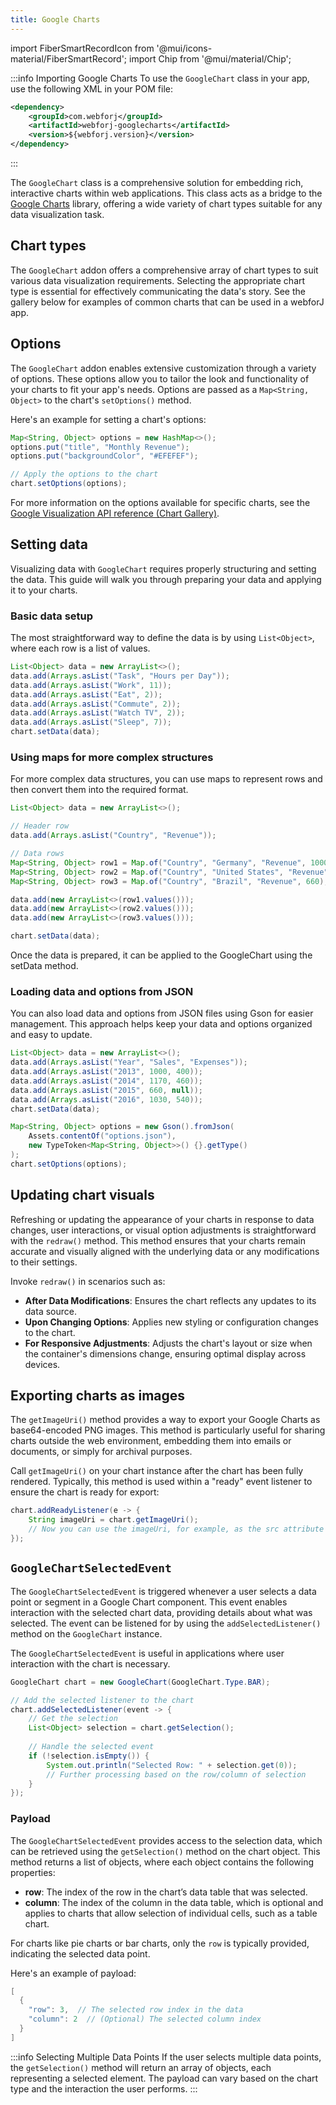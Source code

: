 ```yaml
---
title: Google Charts
---
```


import FiberSmartRecordIcon from '@mui/icons-material/FiberSmartRecord';
import Chip from '@mui/material/Chip';

<DocChip tooltipText="This component will render with a shadow DOM, an API built into the browser that facilitates encapsulation." label="Shadow" component="a" href="../../glossary#shadow-dom" target="_blank" clickable={true} iconName="shadow" />

<DocChip tooltipText="The name of the web component that will render in the DOM." label="google-chart" clickable={false} iconName='code'/>

<JavadocLink type="googlecharts" location="com/webforj/component/googlecharts/GoogleChart" top='true'/>

<!-- Brief overview of the component and what it is/does -->

:::info Importing Google Charts
To use the `GoogleChart` class in your app, use the following XML in your POM file:

```xml
<dependency>
    <groupId>com.webforj</groupId>
    <artifactId>webforj-googlecharts</artifactId>
    <version>${webforj.version}</version>
</dependency>
```
:::

The `GoogleChart` class is a comprehensive solution for embedding rich, interactive charts within web applications. This class acts as a bridge to the [Google Charts](https://developers.google.com/chart) library, offering a wide variety of chart types suitable for any data visualization task.

<ComponentDemo 
path='https://demo.webforj.com/webapp/controlsamples/chart?' 
javaE='https://raw.githubusercontent.com/webforj/webforj-docs-samples/refs/heads/main/src/main/java/com/webforj/samples/views/googlecharts/ChartView.java'
height='300px'
/>


## Chart types

The `GoogleChart` addon offers a comprehensive array of chart types to suit various data visualization requirements. Selecting the appropriate chart type is essential for effectively communicating the data's story. See the gallery below for examples of common charts that can be used in a webforJ app.

<ComponentDemo 
path='https://demo.webforj.com/webapp/controlsamples/chartgallery?' 
javaE='https://raw.githubusercontent.com/webforj/webforj-docs-samples/refs/heads/main/src/main/java/com/webforj/samples/views/googlecharts/ChartGalleryView.java'
cssURL='https://raw.githubusercontent.com/webforj/ControlSamples/main/src/main/resources/css/chartstyles/chartgallery_styles.css'
height='600px'
/>

## Options

The `GoogleChart` addon enables extensive customization through a variety of options. These options allow you to tailor the look and functionality of your charts to fit your app's needs. Options are passed as a `Map<String, Object>` to the chart's `setOptions()` method. 

Here's an example for setting a chart's options:

```java
Map<String, Object> options = new HashMap<>();
options.put("title", "Monthly Revenue");
options.put("backgroundColor", "#EFEFEF");

// Apply the options to the chart
chart.setOptions(options);
```

For more information on the options available for specific charts, see the [Google Visualization API reference (Chart Gallery)](https://developers.google.com/chart/interactive/docs/gallery).

## Setting data

Visualizing data with `GoogleChart` requires properly structuring and setting the data. This guide will walk you through preparing your data and applying it to your charts.

### Basic data setup

The most straightforward way to define the data is by using `List<Object>`, where each row is a list of values.

```java
List<Object> data = new ArrayList<>();
data.add(Arrays.asList("Task", "Hours per Day"));
data.add(Arrays.asList("Work", 11));
data.add(Arrays.asList("Eat", 2));
data.add(Arrays.asList("Commute", 2));
data.add(Arrays.asList("Watch TV", 2));
data.add(Arrays.asList("Sleep", 7));
chart.setData(data);
```

### Using maps for more complex structures

For more complex data structures, you can use maps to represent rows and then convert them into the required format.

```java
List<Object> data = new ArrayList<>();

// Header row
data.add(Arrays.asList("Country", "Revenue"));

// Data rows
Map<String, Object> row1 = Map.of("Country", "Germany", "Revenue", 1000);
Map<String, Object> row2 = Map.of("Country", "United States", "Revenue", 1170);
Map<String, Object> row3 = Map.of("Country", "Brazil", "Revenue", 660);

data.add(new ArrayList<>(row1.values()));
data.add(new ArrayList<>(row2.values()));
data.add(new ArrayList<>(row3.values()));

chart.setData(data);
```

Once the data is prepared, it can be applied to the GoogleChart using the setData method.

<ComponentDemo 
path='https://demo.webforj.com/webapp/controlsamples/chartsettingdata?' 
javaE='https://raw.githubusercontent.com/webforj/webforj-docs-samples/refs/heads/main/src/main/java/com/webforj/samples/views/googlecharts/ChartSettingDataView.java'
height='300px'
/>

<!-- tabs={['ChartDemoSettingData.java']} -->

### Loading data and options from JSON

You can also load data and options from JSON files using Gson for easier management. This approach helps keep your data and options organized and easy to update.


```java
List<Object> data = new ArrayList<>();
data.add(Arrays.asList("Year", "Sales", "Expenses"));
data.add(Arrays.asList("2013", 1000, 400));
data.add(Arrays.asList("2014", 1170, 460));
data.add(Arrays.asList("2015", 660, null)); 
data.add(Arrays.asList("2016", 1030, 540));
chart.setData(data);

Map<String, Object> options = new Gson().fromJson(
    Assets.contentOf("options.json"),
    new TypeToken<Map<String, Object>>() {}.getType()
);
chart.setOptions(options);
```

## Updating chart visuals

Refreshing or updating the appearance of your charts in response to data changes, user interactions, or visual option adjustments is straightforward with the `redraw()` method. This method ensures that your charts remain accurate and visually aligned with the underlying data or any modifications to their settings.

Invoke `redraw()` in scenarios such as:

- **After Data Modifications**: Ensures the chart reflects any updates to its data source.
- **Upon Changing Options**: Applies new styling or configuration changes to the chart.
- **For Responsive Adjustments**: Adjusts the chart's layout or size when the container's dimensions change, ensuring optimal display across devices.

<ComponentDemo 
path='https://demo.webforj.com/webapp/controlsamples/chartredraw?' 
javaE='https://raw.githubusercontent.com/webforj/webforj-docs-samples/refs/heads/main/src/main/java/com/webforj/samples/views/googlecharts/ChartRedrawView.java'
cssURL='https://raw.githubusercontent.com/webforj/ControlSamples/main/src/main/resources/css/chartstyles/redrawchart_styles.css'
height='500px'
/>

<!-- tabs={['ChartDemoRedraw.java', 'redrawchart_styles.css']} -->

## Exporting charts as images

The `getImageUri()` method provides a way to export your Google Charts as base64-encoded PNG images. This method is particularly useful for sharing charts outside the web environment, embedding them into emails or documents, or simply for archival purposes.

Call `getImageUri()` on your chart instance after the chart has been fully rendered. Typically, this method is used within a "ready" event listener to ensure the chart is ready for export:

```java
chart.addReadyListener(e -> {
    String imageUri = chart.getImageUri();
    // Now you can use the imageUri, for example, as the src attribute of an img tag
});
```

## `GoogleChartSelectedEvent`

The `GoogleChartSelectedEvent` is triggered whenever a user selects a data point or segment in a Google Chart component. This event enables interaction with the selected chart data, providing details about what was selected. The event can be listened for by using the `addSelectedListener()` method on the `GoogleChart` instance.

The `GoogleChartSelectedEvent` is useful in applications where user interaction with the chart is necessary. 

```java
GoogleChart chart = new GoogleChart(GoogleChart.Type.BAR);

// Add the selected listener to the chart
chart.addSelectedListener(event -> {
    // Get the selection
    List<Object> selection = chart.getSelection();
    
    // Handle the selected event
    if (!selection.isEmpty()) {
        System.out.println("Selected Row: " + selection.get(0));
        // Further processing based on the row/column of selection
    }
});
```
### Payload
The `GoogleChartSelectedEvent` provides access to the selection data, which can be retrieved using the `getSelection()` method on the chart object. This method returns a list of objects, where each object contains the following properties:

- **row**: The index of the row in the chart’s data table that was selected.
- **column**: The index of the column in the data table, which is optional and applies to charts that allow selection of individual cells, such as a table chart.
  
For charts like pie charts or bar charts, only the `row` is typically provided, indicating the selected data point.

Here's an example of payload:
```java
[
  {
    "row": 3,  // The selected row index in the data
    "column": 2  // (Optional) The selected column index
  }
]
```

:::info Selecting Multiple Data Points
If the user selects multiple data points, the `getSelection()` method will return an array of objects, each representing a selected element. The payload can vary based on the chart type and the interaction the user performs.
:::

